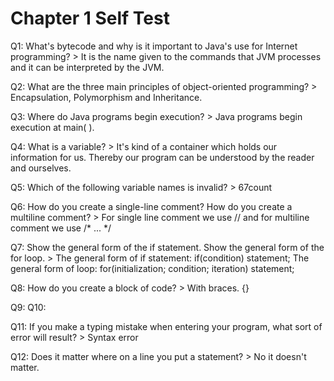 # Chapter 1 Self Test

Q1: What's bytecode and why is it important to Java's use for Internet programming? > It is the name given to the commands that JVM processes and it can be interpreted by the JVM.

Q2: What are the three main principles of object-oriented programming? > Encapsulation, Polymorphism and Inheritance.

Q3: Where do Java programs begin execution? > Java programs begin execution at main( ).

Q4: What is a variable? > It's kind of a container which holds our information for us. Thereby our program can be understood by the reader and ourselves.

Q5: Which of the following variable names is invalid? > 67count

Q6: How do you create a single-line comment? How do you create a multiline comment? > For single line comment we use // and for multiline comment we use /* ... */

Q7: Show the general form of the if statement. Show the general form of the for loop. > The general form of if statement: if(condition) statement;
    The general form of loop: for(initialization; condition; iteration) statement;

Q8: How do you create a block of code? > With braces. {}

Q9:
Q10: 

Q11: If you make a typing mistake when entering your program, what sort of error will result? > Syntax error

Q12: Does it matter where on a line you put a statement? > No it doesn't matter.
